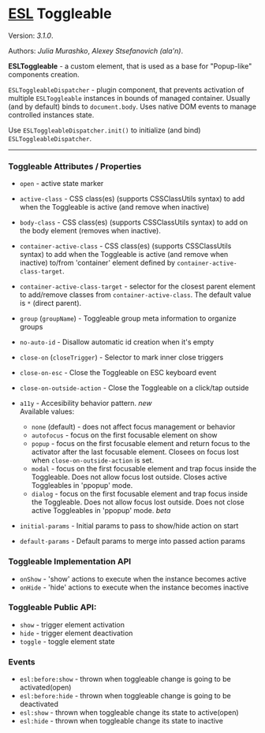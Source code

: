 # [ESL](https://esl-ui.com/) Toggleable

Version: *3.1.0*.

Authors: *Julia Murashko*, *Alexey Stsefanovich (ala'n)*.

<a name="intro"></a>

**ESLToggleable** - a custom element, that is used as a base for "Popup-like" components creation.

`ESLToggleableDispatcher` - plugin component, that prevents activation of multiple `ESLToggleable` instances in bounds of managed container.
Usually (and by default) binds to `document.body`. Uses native DOM events to manage controlled instances state.

Use `ESLToggleableDispatcher.init()` to initialize (and bind) `ESLToggleableDispatcher`.

---

### Toggleable Attributes / Properties
 - `open` - active state marker

 - `active-class` - CSS class(es) (supports CSSClassUtils syntax) to add
   when the Toggleable is active (and remove when inactive)
 - `body-class` - CSS class(es) (supports CSSClassUtils syntax) to add on the body element (removes when inactive).
 - `container-active-class` - CSS class(es) (supports CSSClassUtils syntax) to add
   when the Toggleable is active (and remove when inactive) to/from 'container' element defined
   by `container-active-class-target`.
 - `container-active-class-target` - selector for the closest parent element to add/remove classes
   from `container-active-class`. The default value is `*` (direct parent).

 - `group` (`groupName`) - Toggleable group meta information to organize groups
 - `no-auto-id` - Disallow automatic id creation when it's empty

 - `close-on` (`closeTrigger`) - Selector to mark inner close triggers
 - `close-on-esc` - Close the Toggleable on ESC keyboard event
 - `close-on-outside-action` - Close the Toggleable on a click/tap outside

 - `a11y` - Accesibility behavior pattern. <i class="badge badge-sup badge-success">new</i>  
    Available values:
    - `none` (default) - does not affect focus management or behavior
    - `autofocus` - focus on the first focusable element on show
    - `popup` - focus on the first focusable element and return focus to the activator after the last focusable element. Closees on focus lost when `close-on-outside-action` is set.
    - `modal` - focus on the first focusable element and trap focus inside the Toggleable. Does not allow focus lost outside. Closes active Toggleables in 'ppopup' mode.
    - `dialog` - focus on the first focusable element and trap focus inside the Toggleable. Does not allow focus lost outside. Does not close active Toggleables in 'ppopup' mode. <i class="badge badge-sup badge-warning">beta</i>

 - `initial-params` - Initial params to pass to show/hide action on start
 - `default-params` - Default params to merge into passed action params

### Toggleable Implementation API
 - `onShow` - 'show' actions to execute when the instance becomes active
 - `onHide` - 'hide' actions to execute when the instance becomes inactive
 
### Toggleable Public API:
 - `show` - trigger element activation
 - `hide` - trigger element deactivation
 - `toggle` - toggle element state

### Events
- `esl:before:show` - thrown when toggleable change is going to be activated(open)
- `esl:before:hide` - thrown when toggleable change is going to be deactivated
- `esl:show` - thrown when toggleable change its state to active(open)
- `esl:hide` - thrown when toggleable change its state to inactive
